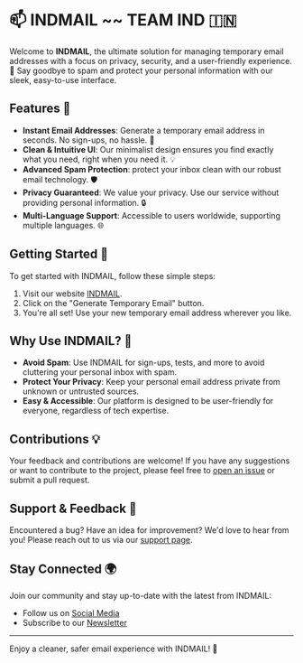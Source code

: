 # 📫 INDMAIL ~~ TEAM IND 🇮🇳

Welcome to **INDMAIL**, the ultimate solution for managing temporary email addresses with a focus on privacy, security, and a user-friendly experience. 🌟 Say goodbye to spam and protect your personal information with our sleek, easy-to-use interface.

## Features 🚀

- **Instant Email Addresses**: Generate a temporary email address in seconds. No sign-ups, no hassle. 💌
- **Clean & Intuitive UI**: Our minimalist design ensures you find exactly what you need, right when you need it. 💡
- **Advanced Spam Protection**: protect your inbox clean with our robust email technology. 🛡️
- **Privacy Guaranteed**: We value your privacy. Use our service without providing personal information. 🔒
- **Multi-Language Support**: Accessible to users worldwide, supporting multiple languages. 🌐

## Getting Started 🌈

To get started with INDMAIL, follow these simple steps:

1. Visit our website [INDMAIL](#).
2. Click on the "Generate Temporary Email" button.
3. You're all set! Use your new temporary email address wherever you like.

## Why Use INDMAIL? 🤔

- **Avoid Spam**: Use INDMAIL for sign-ups, tests, and more to avoid cluttering your personal inbox with spam.
- **Protect Your Privacy**: Keep your personal email address private from unknown or untrusted sources.
- **Easy & Accessible**: Our platform is designed to be user-friendly for everyone, regardless of tech expertise.

## Contributions 💡

Your feedback and contributions are welcome! If you have any suggestions or want to contribute to the project, please feel free to [open an issue](#) or submit a pull request.

## Support & Feedback 📢

Encountered a bug? Have an idea for improvement? We'd love to hear from you! Please reach out to us via our [support page](#).

## Stay Connected 🌍

Join our community and stay up-to-date with the latest from INDMAIL:

- Follow us on [Social Media](#)
- Subscribe to our [Newsletter](#)

---

Enjoy a cleaner, safer email experience with INDMAIL! 🎉